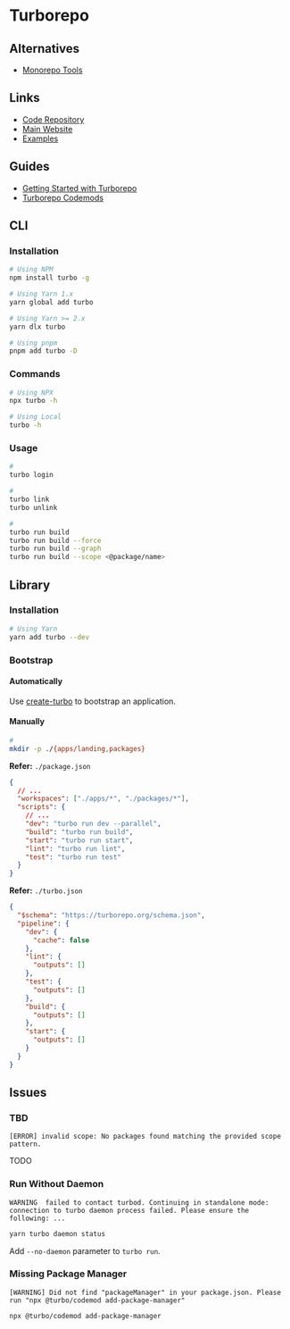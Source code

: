 # Turborepo

<!--
https://github.com/sorensenNiels/turborepo-tutorial
-->

<!--
npx @turbo/codemod add-package-manager --force
-->

## Alternatives

- [Monorepo Tools](/monorepo.md#tools)

## Links

- [Code Repository](https://github.com/vercel/turborepo)
- [Main Website](https://turborepo.org/)
- [Examples](https://github.com/vercel/turborepo/tree/main/examples)

## Guides

- [Getting Started with Turborepo](https://turborepo.org/docs/getting-started)
- [Turborepo Codemods](https://turborepo.org/docs/reference/codemods)

## CLI

### Installation

```sh
# Using NPM
npm install turbo -g

# Using Yarn 1.x
yarn global add turbo

# Using Yarn >= 2.x
yarn dlx turbo

# Using pnpm
pnpm add turbo -D
```

### Commands

```sh
# Using NPX
npx turbo -h

# Using Local
turbo -h
```

### Usage

```sh
#
turbo login

#
turbo link
turbo unlink

#
turbo run build
turbo run build --force
turbo run build --graph
turbo run build --scope <@package/name>
```

## Library

### Installation

```sh
# Using Yarn
yarn add turbo --dev
```

### Bootstrap

#### Automatically

Use [create-turbo](/turborepo/create-turbo.md) to bootstrap an application.

#### Manually

```sh
#
mkdir -p ./{apps/landing,packages}
```

**Refer:** `./package.json`

```json
{
  // ...
  "workspaces": ["./apps/*", "./packages/*"],
  "scripts": {
    // ...
    "dev": "turbo run dev --parallel",
    "build": "turbo run build",
    "start": "turbo run start",
    "lint": "turbo run lint",
    "test": "turbo run test"
  }
}
```

**Refer:** `./turbo.json`

```json
{
  "$schema": "https://turborepo.org/schema.json",
  "pipeline": {
    "dev": {
      "cache": false
    },
    "lint": {
      "outputs": []
    },
    "test": {
      "outputs": []
    },
    "build": {
      "outputs": []
    },
    "start": {
      "outputs": []
    }
  }
}
```

## Issues

### TBD

```log
[ERROR] invalid scope: No packages found matching the provided scope pattern.
```

TODO

### Run Without Daemon

```log
WARNING  failed to contact turbod. Continuing in standalone mode: connection to turbo daemon process failed. Please ensure the following: ...
```

```sh
yarn turbo daemon status
```

Add `--no-daemon` parameter to `turbo run`.

### Missing Package Manager

```log
[WARNING] Did not find "packageManager" in your package.json. Please run "npx @turbo/codemod add-package-manager"
```

```sh
npx @turbo/codemod add-package-manager
```
